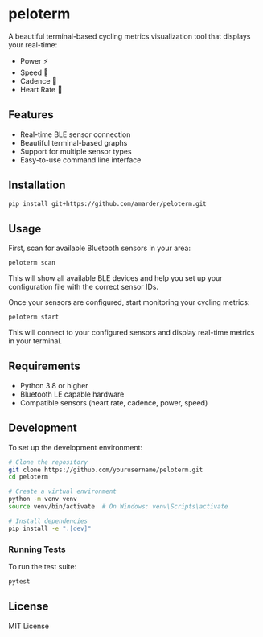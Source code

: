 # peloterm

A beautiful terminal-based cycling metrics visualization tool that displays your real-time:

- Power ⚡
- Speed 🚴
- Cadence 🔄
- Heart Rate 💓

## Features

- Real-time BLE sensor connection
- Beautiful terminal-based graphs
- Support for multiple sensor types
- Easy-to-use command line interface

## Installation

```bash
pip install git+https://github.com/amarder/peloterm.git
```

## Usage

First, scan for available Bluetooth sensors in your area:

```bash
peloterm scan
```

This will show all available BLE devices and help you set up your configuration file with the correct sensor IDs.

Once your sensors are configured, start monitoring your cycling metrics:

```bash
peloterm start
```

This will connect to your configured sensors and display real-time metrics in your terminal.

## Requirements

- Python 3.8 or higher
- Bluetooth LE capable hardware
- Compatible sensors (heart rate, cadence, power, speed)

## Development

To set up the development environment:

```bash
# Clone the repository
git clone https://github.com/yourusername/peloterm.git
cd peloterm

# Create a virtual environment
python -m venv venv
source venv/bin/activate  # On Windows: venv\Scripts\activate

# Install dependencies
pip install -e ".[dev]"
```

### Running Tests

To run the test suite:

```bash
pytest
```

## License

MIT License 